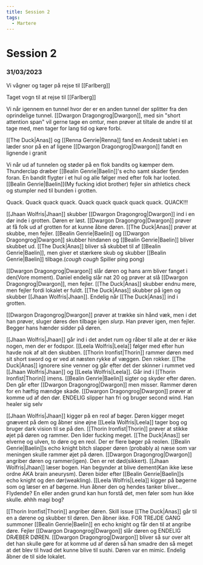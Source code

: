 ```yaml
---
title: Session 2
tags:
  - Martere
---
```

# Session 2
### 31/03/2023

Vi vågner og tager på rejse til [[Farlberg]]

Taget vogn til at rejse til [[Farlberg]]

Vi når igennem en tunnel hvor der er en anden tunnel der splitter fra den oprindelige tunnel. [[Dwargon Dragongrog|Dwargon]], med sin "short attention span" vil gerne tage en omtur, men prøver at tiltale de andre til at tage med, men tager for lang tid og køre forbi.

[[The Duck|Anas]] og [[Renna Genrie|Renna]] fand en Andesit tablet i en læder snor på en af ligene
[[Dwargon Dragongrog|Dwargon]] fandt en lignende i granit 

Vi når ud af tunnelen og støder på en flok bandits og kæmper dem. Thunderclap dræber [[Bealin Genrie|Baelin]]'s echo samt skader fjenden foran. En bandit flygter i et hul og alle følger med efter folk har looted. [[Bealin Genrie|Baelin]](My fucking idiot brother) fejler sin athletics check og stumpler ned til bunden i grotten.

Quack. Quack quack quack. Quack quack quack quack quack. QUACK!!!

[[Jhaan Wolfris|Jhaan]] skubber [[Dwargon Dragongrog|Dwargon]] ind i en dør inde i grotten. Døren er løst. [[Dwargon Dragongrog|Dwargon]] prøver at få folk ud af grotten for at kunne åbne døren. [[The Duck|Anas]] prøver at skubbe, men fejler. [[Bealin Genrie|Baelin]] og [[Dwargon Dragongrog|Dwargon]] skubber hindanen og [[Bealin Genrie|Baelin]] bliver skubbet ud. [[The Duck|Anas]] bliver så skubbet til af [[Bealin Genrie|Baelin]], men giver et stærkere skub og skubber [[Bealin Genrie|Baelin]] tilbage.(*cough cough* Spiller ping pong)

[[Dwargon Dragongrog|Dwargon]] slår døren og hans arm bliver fanget i den(Vore moment). Daniel endelig slår nat 20 og prøver at slå [[Dwargon Dragongrog|Dwargon]], men fejler. [[The Duck|Anas]] skubber endnu mere, men fejler fordi lokalet er fuldt. [[The Duck|Anas]] skubber på igen og skubber [[Jhaan Wolfris|Jhaan]]. Endelig når [[The Duck|Anas]] ind i grotten.

[[Dwargon Dragongrog|Dwargon]] prøver at trække sin hånd væk, men i det han prøver, sluger døres den tilbage igen *slurp*. Han prøver igen, men fejler. Begger hans hænder sidder på døren.

[[Jhaan Wolfris|Jhaan]] går ind i det andet rum og råber til alle at der er ikke nogen, men der er fodspor. [[Leela Wolfris|Leela]] følger med efter hun havde nok af alt den skubben.
[[Thorin Ironfist|Thorin]] rammer døren med sit short sword og er ved at næsten rykke af væggen. Den rokker.
[[The Duck|Anas]] ignorere sine venner og går efter det der skinner i rummet ved [[Jhaan Wolfris|Jhaan]] og [[Leela Wolfris|Leela]]. Går ind i [[Thorin Ironfist|Thorin]] imens.
[[Bealin Genrie|Baelin]] sigter og skyder efter døren. Den går efter [[Dwargon Dragongrog|Dwargon]] men misser. Rammer døren for en hæftig mændge skade.
[[Dwargon Dragongrog|Dwargon]] prøver at komme ud af den dør. ENDELIG slipper han fri og bruger second wind. Han healer sig selv

[[Jhaan Wolfris|Jhaan]] kigger på en reol af bøger.
Døren kigger meget gnævent på dem og åbner sine øjne
[[Leela Wolfris|Leela]] tager bog og bruger dark vision til se på den. [[Thorin Ironfist|Thorin]] prøver at stikke øjet på døren og rammer. Den lider fucking meget. 
[[The Duck|Anas]] ser elverne og ulven, to døre og en reol. Der er flere bøger på reolen.
[[Bealin Genrie|Baelin]]s echo knight bitch slapper døren (probably a) næse som var meningen skulle rammer øjet på døren.
[[Dwargon Dragongrog|Dwargon]] angriber døren og rammer(igen). Den er ret død(sikkert).
[[Jhaan Wolfris|Jhaan]] læser bogen. Han begynder at blive dement(Kan ikke læse ordne AKA brain aneurysm).
Døren bider efter [[Bealin Genrie|Baelin]]s echo knight og den dør(weakling).
[[Leela Wolfris|Leela]] kigger på bøgerne som og læser en af bøgerne. Hun åbner den og hendes tanker bliver... Flydende? En eller anden grund kan hun forstå det, men føler som hun ikke skulle. øhhh magi bog?

[[Thorin Ironfist|Thorin]] angriber døren. Skill issue
[[The Duck|Anas]] går til en a dørene og skubber til døren. Den åbner ikke.
FOR TREJDE GANG summoner [[Bealin Genrie|Baelin]] en echo knight og får den til at angribe døre. Fejler
[[Dwargon Dragongrog|Dwargon]] slår døren og ENDELIG DRÆBER DØREN. [[Dwargon Dragongrog|Dwargon]] bliver så sur over alt det han skulle gøre for at komme ud af døren så han smadre den så meget at det blev til hvad det kunne blive til sushi. Døren var en mimic. Endelig åbner de til side lokalet.